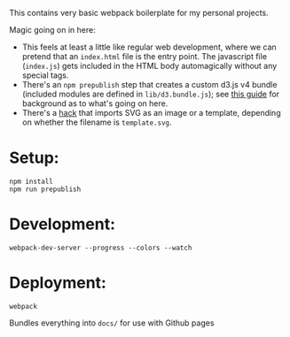 This contains very basic webpack boilerplate for my personal projects.

Magic going on in here:
  - This feels at least a little like regular web development, where we can pretend that an `index.html` file is the entry point. The javascript file (`index.js`) gets included in the HTML body automagically without any special tags.
  - There's an `npm prepublish` step that creates a custom d3.js v4 bundle (included modules are defined in `lib/d3.bundle.js`); see [this guide](http://alex-r-bigelow.github.io/#D3andBabel) for background as to what's going on here.
  - There's a [hack](http://alex-r-bigelow.github.io/#WebpackSVGTemplates) that imports SVG as an image or a template, depending on whether the filename is `template.svg`.

Setup:
======
    npm install
    npm run prepublish

Development:
============
    webpack-dev-server --progress --colors --watch

Deployment:
===========
    webpack
Bundles everything into `docs/` for use with Github pages
